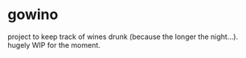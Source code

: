 # gowino

project to keep track of wines drunk (because the longer the night...).
hugely WIP for the moment.
